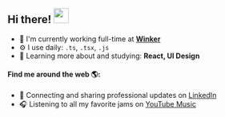 ## Hi there! <img src="https://raw.githubusercontent.com/iampavangandhi/iampavangandhi/master/gifs/Hi.gif" width="30px"></h2>

- 🏢 I'm currently working full-time at **[Winker](https://www.winker.com.br/)**
- ⚙️ I use daily: `.ts`, `.tsx`, `.js`
- 🌱 Learning more about and studying: **React, UI Design**

#### Find me around the web 🌎:
- 💼 Connecting and sharing professional updates on <a href="https://www.linkedin.com/in/kidoncio/">LinkedIn</a>
- 🎧 Listening to all my favorite jams on <a href="https://music.youtube.com/channel/UCces5Ce4aN_NcfuXw3FTH4w">YouTube Music</a>
